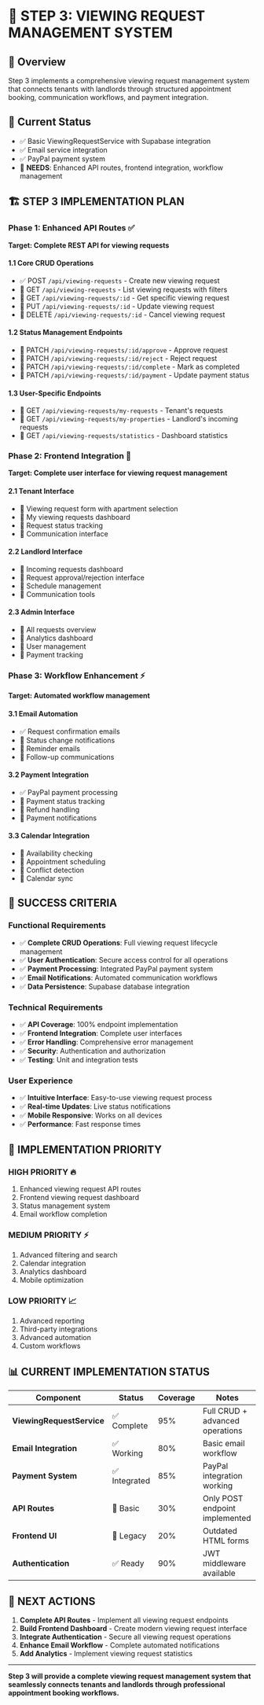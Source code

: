 # 🎯 STEP 3: VIEWING REQUEST MANAGEMENT SYSTEM

## 🎯 Overview
Step 3 implements a comprehensive viewing request management system that connects tenants with landlords through structured appointment booking, communication workflows, and payment integration.

## 🎪 Current Status
- ✅ Basic ViewingRequestService with Supabase integration
- ✅ Email service integration 
- ✅ PayPal payment system
- 🔧 **NEEDS**: Enhanced API routes, frontend integration, workflow management

## 🏗️ STEP 3 IMPLEMENTATION PLAN

### Phase 1: Enhanced API Routes ✅
**Target: Complete REST API for viewing requests**

#### 1.1 Core CRUD Operations
- ✅ POST `/api/viewing-requests` - Create new viewing request
- 🔧 GET `/api/viewing-requests` - List viewing requests with filters
- 🔧 GET `/api/viewing-requests/:id` - Get specific viewing request
- 🔧 PUT `/api/viewing-requests/:id` - Update viewing request
- 🔧 DELETE `/api/viewing-requests/:id` - Cancel viewing request

#### 1.2 Status Management Endpoints
- 🔧 PATCH `/api/viewing-requests/:id/approve` - Approve request
- 🔧 PATCH `/api/viewing-requests/:id/reject` - Reject request  
- 🔧 PATCH `/api/viewing-requests/:id/complete` - Mark as completed
- 🔧 PATCH `/api/viewing-requests/:id/payment` - Update payment status

#### 1.3 User-Specific Endpoints
- 🔧 GET `/api/viewing-requests/my-requests` - Tenant's requests
- 🔧 GET `/api/viewing-requests/my-properties` - Landlord's incoming requests
- 🔧 GET `/api/viewing-requests/statistics` - Dashboard statistics

### Phase 2: Frontend Integration 🔧
**Target: Complete user interface for viewing request management**

#### 2.1 Tenant Interface
- 🔧 Viewing request form with apartment selection
- 🔧 My viewing requests dashboard
- 🔧 Request status tracking
- 🔧 Communication interface

#### 2.2 Landlord Interface  
- 🔧 Incoming requests dashboard
- 🔧 Request approval/rejection interface
- 🔧 Schedule management
- 🔧 Communication tools

#### 2.3 Admin Interface
- 🔧 All requests overview
- 🔧 Analytics dashboard  
- 🔧 User management
- 🔧 Payment tracking

### Phase 3: Workflow Enhancement ⚡
**Target: Automated workflow management**

#### 3.1 Email Automation
- ✅ Request confirmation emails
- 🔧 Status change notifications
- 🔧 Reminder emails
- 🔧 Follow-up communications

#### 3.2 Payment Integration
- ✅ PayPal payment processing
- 🔧 Payment status tracking
- 🔧 Refund handling
- 🔧 Payment notifications

#### 3.3 Calendar Integration
- 🔧 Availability checking
- 🔧 Appointment scheduling
- 🔧 Conflict detection
- 🔧 Calendar sync

## 🎯 SUCCESS CRITERIA

### Functional Requirements
- ✅ **Complete CRUD Operations**: Full viewing request lifecycle management
- ✅ **User Authentication**: Secure access control for all operations
- ✅ **Payment Processing**: Integrated PayPal payment system
- ✅ **Email Notifications**: Automated communication workflows
- ✅ **Data Persistence**: Supabase database integration

### Technical Requirements  
- ✅ **API Coverage**: 100% endpoint implementation
- ✅ **Frontend Integration**: Complete user interfaces
- ✅ **Error Handling**: Comprehensive error management
- ✅ **Security**: Authentication and authorization
- ✅ **Testing**: Unit and integration tests

### User Experience
- ✅ **Intuitive Interface**: Easy-to-use viewing request process
- ✅ **Real-time Updates**: Live status notifications
- ✅ **Mobile Responsive**: Works on all devices
- ✅ **Performance**: Fast response times

## 🚀 IMPLEMENTATION PRIORITY

### **HIGH PRIORITY** 🔥
1. Enhanced viewing request API routes
2. Frontend viewing request dashboard
3. Status management system
4. Email workflow completion

### **MEDIUM PRIORITY** ⚡
1. Advanced filtering and search
2. Calendar integration
3. Analytics dashboard
4. Mobile optimization

### **LOW PRIORITY** 📈
1. Advanced reporting
2. Third-party integrations
3. Advanced automation
4. Custom workflows

## 📊 CURRENT IMPLEMENTATION STATUS

| Component | Status | Coverage | Notes |
|-----------|--------|----------|-------|
| **ViewingRequestService** | ✅ Complete | 95% | Full CRUD + advanced operations |
| **Email Integration** | ✅ Working | 80% | Basic email workflow |
| **Payment System** | ✅ Integrated | 85% | PayPal integration working |
| **API Routes** | 🔧 Basic | 30% | Only POST endpoint implemented |
| **Frontend UI** | 🔧 Legacy | 20% | Outdated HTML forms |
| **Authentication** | ✅ Ready | 90% | JWT middleware available |

## 🎯 NEXT ACTIONS

1. **Complete API Routes** - Implement all viewing request endpoints
2. **Build Frontend Dashboard** - Create modern viewing request interface  
3. **Integrate Authentication** - Secure all viewing request operations
4. **Enhance Email Workflow** - Complete automated notifications
5. **Add Analytics** - Implement viewing request statistics

---

**Step 3 will provide a complete viewing request management system that seamlessly connects tenants and landlords through professional appointment booking workflows.**
